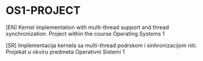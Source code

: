 # OS1-PROJECT
[EN]
Kernel implementation with multi-thread support and thread synchronization. Project within the course Operating Systems 1

[SR]
Implementacija kernela sa multi-thread podrskom i sinhronizacijom niti. Projekat u okviru predmeta Operativni Sistemi 1
